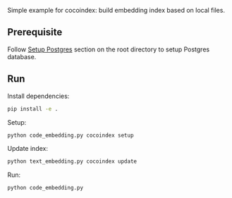 Simple example for cocoindex: build embedding index based on local files.

## Prerequisite
Follow [Setup Postgres](../../#setup-postgres) section on the root directory to setup Postgres database.

## Run

Install dependencies:

```bash
pip install -e .
```

Setup:

```bash
python code_embedding.py cocoindex setup
```

Update index:

```bash
python text_embedding.py cocoindex update
```

Run:

```bash
python code_embedding.py
```
